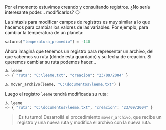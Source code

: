 Por el momento estuvimos creando y consultando registros. ¿No sería interesante poder... modificarlos? :smirk:

La sintaxis para modificar campos de registros es muy similar a lo que hacemos para cambiar los valores de las variables. Por ejemplo, para cambiar la temperatura de un planeta:

```python
saturno["temperatura_promedio"] = -140
```
Ahora imaginá que tenemos un registro para representar un archivo, del que sabemos su ruta (dónde está guardado) y su fecha de creación. Si queremos cambiar su ruta podemos hacer...

```python
ム leeme
=> { "ruta": "C:\leeme.txt", "creacion": "23/09/2004" }

ム mover_archivo(leeme, "C:\documentos\leeme.txt") }
```

Luego el registro `leeme` tendrá modificada su ruta:

```python
ム leeme
=> { "ruta": "C:\documentos\leeme.txt", "creacion": "23/09/2004" }
```

> ¡Es tu turno! Desarrollá el procedimiento `mover_archivo`, que recibe un registro y una nueva ruta y modifica el archivo con la nueva ruta.
